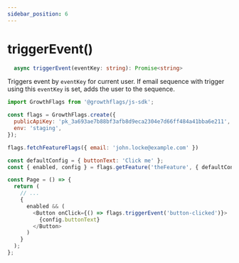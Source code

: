 ```yaml
---
sidebar_position: 6
---
```


# triggerEvent()
```typescript
  async triggerEvent(eventKey: string): Promise<string>
```
Triggers event by `eventKey` for current user.
If email sequence with trigger using this `eventKey` is set, adds the user to the sequence.

```javascript
import GrowthFlags from '@growthflags/js-sdk';

const flags = GrowthFlags.create({
  publicApiKey: 'pk_3a693ae7b88bf3afb8d9eca2304e7d66ff484a41bba6e211',
  env: 'staging',
});

flags.fetchFeatureFlags({ email: 'john.locke@example.com' })

const defaultConfig = { buttonText: 'Click me' };
const { enabled, config } = flags.getFeature('theFeature', { defaultConfig });

const Page = () => {
  return (
    // ...    
    {
      enabled && (
        <Button onClick={() => flags.triggerEvent('button-clicked')}>
          {config.buttonText}
        </Button>
      )
    }
  );
};
```
